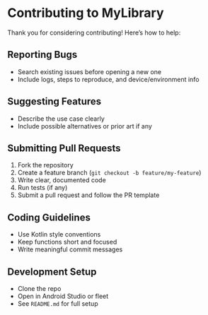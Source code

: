 # Contributing to MyLibrary

Thank you for considering contributing! Here’s how to help:

## Reporting Bugs

- Search existing issues before opening a new one
- Include logs, steps to reproduce, and device/environment info

## Suggesting Features

- Describe the use case clearly
- Include possible alternatives or prior art if any

## Submitting Pull Requests

1. Fork the repository
2. Create a feature branch (`git checkout -b feature/my-feature`)
3. Write clear, documented code
4. Run tests (if any)
5. Submit a pull request and follow the PR template

## Coding Guidelines

- Use Kotlin style conventions
- Keep functions short and focused
- Write meaningful commit messages

## Development Setup

- Clone the repo
- Open in Android Studio or fleet
- See `README.md` for full setup
